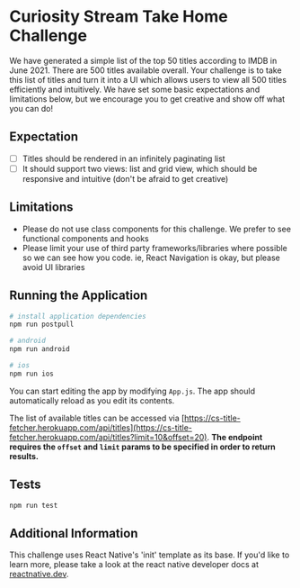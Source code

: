# Curiosity Stream Take Home Challenge

We have generated a simple list of the top 50 titles according to IMDB in June 2021. There are 500 titles available overall. Your challenge is to take this list of titles and turn it into a UI which allows users to view all 500 titles efficiently and intuitively. We have set some basic expectations and limitations below, but we encourage you to get creative and show off what you can do!

## Expectation

- [ ] Titles should be rendered in an infinitely paginating list
- [ ] It should support two views: list and grid view, which should be responsive and intuitive (don't be afraid to get creative)

## Limitations

- Please do not use class components for this challenge. We prefer to see functional components and hooks
- Please limit your use of third party frameworks/libraries where possible so we can see how you code. ie, React Navigation is okay, but please avoid UI libraries

## Running the Application

```bash
# install application dependencies
npm run postpull

# android
npm run android

# ios
npm run ios
```

You can start editing the app by modifying `App.js`. The app should automatically reload as you edit its contents.

The list of available titles can be accessed via [https://cs-title-fetcher.herokuapp.com/api/titles](https://cs-title-fetcher.herokuapp.com/api/titles?limit=10&offset=20). **The endpoint requires the `offset` and `limit` params to be specified in order to return results.**

## Tests

```bash
npm run test
```

## Additional Information

This challenge uses React Native's 'init' template as its base. If you'd like to learn more, please take a look at the react native developer docs at [reactnative.dev](https://reactnative.dev/).
